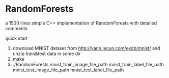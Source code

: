 # RandomForests
a 1500 lines simple C++ implementation of RandomForests with detailed comments

quick start
1. download MNIST dataset from http://yann.lecun.com/exdb/mnist/ and unzip train&test data in some dir
2. make
3. ./RandomForests mnist_train_image_file_path mnist_train_label_file_path mnist_test_image_file_path mnist_test_label_file_path
